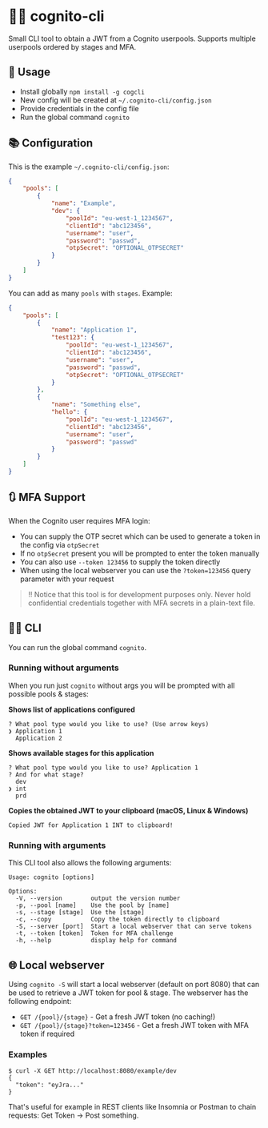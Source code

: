# :guardsman: cognito-cli
Small CLI tool to obtain a JWT from a Cognito userpools. Supports multiple userpools ordered by stages and MFA.

## :rocket: Usage
* Install globally `npm install -g cogcli`
* New config will be created at `~/.cognito-cli/config.json`
* Provide credentials in the config file
* Run the global command `cognito`

## :books: Configuration
This is the example `~/.cognito-cli/config.json`:
```JSON
{
    "pools": [
        {
            "name": "Example",
            "dev": {
                "poolId": "eu-west-1_1234567",
                "clientId": "abc123456",
                "username": "user",
                "password": "passwd",
                "otpSecret": "OPTIONAL_OTPSECRET"
            }
        }
    ]
}
```
You can add as many `pools` with `stages`. Example:
```JSON
{
    "pools": [
        {
            "name": "Application 1",
            "test123": {
                "poolId": "eu-west-1_1234567",
                "clientId": "abc123456",
                "username": "user",
                "password": "passwd",
                "otpSecret": "OPTIONAL_OTPSECRET"
            }
        },
        {
            "name": "Something else",
            "hello": {
                "poolId": "eu-west-1_1234567",
                "clientId": "abc123456",
                "username": "user",
                "password": "passwd"
            }
        }
    ]
}
```

## :arrows_clockwise: MFA Support
When the Cognito user requires MFA login:
* You can supply the OTP secret which can be used to generate a token in the config via `otpSecret`
* If no `otpSecret` present you will be prompted to enter the token manually
* You can also use `--token 123456` to supply the token directly 
* When using the local webserver you can use the `?token=123456` query parameter with your request

> :bangbang:️ Notice that this tool is for development purposes only. 
> Never hold confidential credentials together with MFA secrets in a plain-text file.

## :man_technologist: CLI
You can run the global command `cognito`.

### Running without arguments
When you run just `cognito` without args you will be prompted with all possible pools & stages:

**Shows list of applications configured**
```
? What pool type would you like to use? (Use arrow keys)
❯ Application 1
  Application 2
```

**Shows available stages for this application**
```
? What pool type would you like to use? Application 1
? And for what stage?
  dev
❯ int
  prd
```

**Copies the obtained JWT to your clipboard (macOS, Linux & Windows)** 
```
Copied JWT for Application 1 INT to clipboard!
```

### Running with arguments
This CLI tool also allows the following arguments:
```
Usage: cognito [options]

Options:
  -V, --version        output the version number
  -p, --pool [name]    Use the pool by [name]
  -s, --stage [stage]  Use the [stage]
  -c, --copy           Copy the token directly to clipboard
  -S, --server [port]  Start a local webserver that can serve tokens
  -t, --token [token]  Token for MFA challenge
  -h, --help           display help for command
```

## :globe_with_meridians: Local webserver
Using `cognito -S` will start a local webserver (default on port 8080) that can be used to retrieve a JWT token for pool & stage.
The webserver has the following endpoint:
* `GET /{pool}/{stage}` - Get a fresh JWT token (no caching!)
* `GET /{pool}/{stage}?token=123456` - Get a fresh JWT token with MFA token if required

### Examples
```
$ curl -X GET http://localhost:8080/example/dev
{
  "token": "eyJra..."
}
```
That's useful for example in REST clients like Insomnia or Postman to chain requests: Get Token -> Post something.
